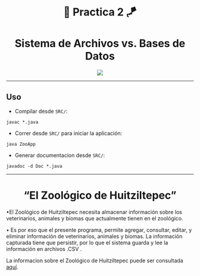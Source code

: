 <div align="center">

# 📑 **Practica 2** 🪁



# **Sistema de Archivos vs. Bases de Datos**


</div>


<div align="center">

[![](https://media.tenor.com/6gnB5OxQHtEAAAAC/excel-microsoft.gif)](https://www.youtube.com/watch?v=ewOPQZZn4SY)

</div>


---

## **Uso**

- Compilar desde `SRC/`:

```
javac *.java 
```

- Correr desde `SRC/` para iniciar la aplicación:

```  
java ZooApp
```

- Generar documentacion desde `SRC/`:

```
javadoc -d Doc *.java
```

<div align="center">

---
# **“El Zoológico de Huitziltepec”**

</div>

•El Zoológico de Huitziltepec necesita almacenar información sobre los veterinarios,
animales y biomas que actualmente tienen en el zoológico. 

• Es por eso que el presente programa, permite agregar, consultar, editar, y eliminar información de veterinarios, animales y biomas. 
La información capturada tiene que persistir, por lo que el sistema guarda y lee la información en archivos .CSV .

La informacion sobre el Zoológico de Huitziltepec puede ser consultada [aquí](https://github.com/CarlosCastanon2099/Fundamentos-de-Bases-de-Datos/blob/main/Teoria/00-Caso-De-Uso/El%20Zool%C3%B3gico%20de%20Huitziltepec.pdf).
